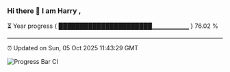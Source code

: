 ### Hi there 👋 I am Harry , 

⏳ Year progress { ██████████████████████▁▁▁▁▁▁▁▁ } 76.02 %

---

⏰ Updated on Sun, 05 Oct 2025 11:43:29 GMT

![Progress Bar CI](https://github.com/duykhang68/duykhang68/workflows/Progress%20Bar%20CI/badge.svg)
